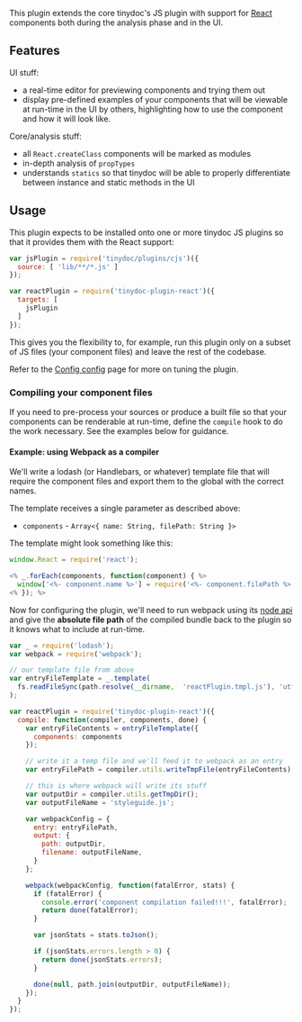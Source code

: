 This plugin extends the core tinydoc's JS plugin with support for [React](http://facebook.github.io/react) components both during the analysis phase and in the UI.

## Features

UI stuff:

- a real-time editor for previewing components and trying them out
- display pre-defined examples of your components that will be viewable at run-time in the UI by others, highlighting how to use the component and how it will look like.

Core/analysis stuff:

- all `React.createClass` components will be marked as modules
- in-depth analysis of `propTypes`
- understands `statics` so that tinydoc will be able to properly differentiate between instance and static methods in the UI

## Usage

This plugin expects to be installed onto one or more tinydoc JS plugins so that it provides them with the React support:

```javascript
var jsPlugin = require('tinydoc/plugins/cjs')({
  source: [ 'lib/**/*.js' ]
});

var reactPlugin = require('tinydoc-plugin-react')({
  targets: [
    jsPlugin
  ]
});
```

This gives you the flexibility to, for example, run this plugin only on a subset of JS files (your component files) and leave the rest of the codebase.

Refer to the [Config config]() page for more on tuning the plugin.

### Compiling your component files

If you need to pre-process your sources or produce a built file so that your components can be renderable at run-time, define the `compile` hook to do the work necessary. See the examples below for guidance.

#### Example: using Webpack as a compiler

We'll write a lodash (or Handlebars, or whatever) template file that will require the component files and export them to the global with the correct names.

The template receives a single parameter as described above:

- `components` - `Array<{ name: String, filePath: String }>`

The template might look something like this:

```javascript
window.React = require('react');

<% _.forEach(components, function(component) { %>
  window['<%- component.name %>'] = require('<%- component.filePath %>');
<% }); %>
```

Now for configuring the plugin, we'll need to run webpack using its [node api](http://webpack.github.io/docs/node.js-api.html) and give the **absolute file path** of the compiled bundle back to the plugin so it knows what to include at run-time.

```javascript
var _ = require('lodash');
var webpack = require('webpack');

// our template file from above
var entryFileTemplate = _.template(
  fs.readFileSync(path.resolve(__dirname,  'reactPlugin.tmpl.js'), 'utf-8')
);

var reactPlugin = require('tinydoc-plugin-react')({
  compile: function(compiler, components, done) {
    var entryFileContents = entryFileTemplate({
      components: components
    });

    // write it a temp file and we'll feed it to webpack as an entry
    var entryFilePath = compiler.utils.writeTmpFile(entryFileContents);

    // this is where webpack will write its stuff
    var outputDir = compiler.utils.getTmpDir();
    var outputFileName = 'styleguide.js';

    var webpackConfig = {
      entry: entryFilePath,
      output: {
        path: outputDir,
        filename: outputFileName,
      }
    };

    webpack(webpackConfig, function(fatalError, stats) {
      if (fatalError) {
        console.error('component compilation failed!!!', fatalError);
        return done(fatalError);
      }

      var jsonStats = stats.toJson();

      if (jsonStats.errors.length > 0) {
        return done(jsonStats.errors);
      }

      done(null, path.join(outputDir, outputFileName));
    });
  }
});
```